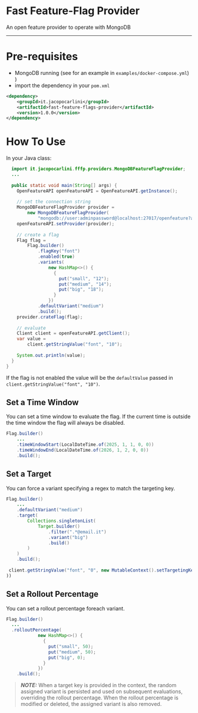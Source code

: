 # Fast Feature-Flag Provider
An open feature provider to operate with MongoDB

---

# Pre-requisites
- MongoDB running (see for an example in `examples/docker-compose.yml`) )
- import the dependency in your `pom.xml`
``` xml
<dependency>
    <groupId>it.jacopocarlini</groupId>
    <artifactId>fast-feature-flags-provider</artifactId>
    <version>1.0.0</version>
</dependency>
```

# How To Use

In your Java class:
``` java
  import it.jacopocarlini.fffp.providers.MongoDBFeatureFlagProvider;
  ...
  
  public static void main(String[] args) {
    OpenFeatureAPI openFeatureAPI = OpenFeatureAPI.getInstance();
    
    // set the connection string
    MongoDBFeatureFlagProvider provider =
        new MongoDBFeatureFlagProvider(
            "mongodb://user:adminpassword@localhost:27017/openfeature?authSource=admin");
    openFeatureAPI.setProvider(provider);
    
    // create a flag
    Flag flag =
        Flag.builder()
            .flagKey("font")
            .enabled(true)
            .variants(
                new HashMap<>() {
                  {
                    put("small", "12");
                    put("medium", "14");
                    put("big", "18");
                  }
                })
            .defaultVariant("medium")
            .build();
    provider.crateFlag(flag);
    
    // evaluate
    Client client = openFeatureAPI.getClient();
    var value =
        client.getStringValue("font", "10");
    
    System.out.println(value);
  }
}
```

If the flag is not enabled the value will be the `defaultValue` passed in `client.getStringValue("font", "10")`. 

## Set a Time Window
You can set a time window to evaluate the flag. 
If the current time is outside the time window the flag will always be  disabled.
``` java
Flag.builder()
    ...
    .timeWindowStart(LocalDateTime.of(2025, 1, 1, 0, 0))
    .timeWindowEnd(LocalDateTime.of(2026, 1, 2, 0, 0))
    .build();
```

## Set a Target

You can force a variant specifying a regex to match the targeting key.

``` java
Flag.builder()
    ...
    .defaultVariant("medium")
    .target(
        Collections.singletonList(
            Target.builder()
                .filter(".*@email.it")
                .variant("big")
                .build()
        )
    )
    .build();
    
 client.getStringValue("font", "0", new MutableContext().setTargetingKey("nickname@email.it"));
))
```

## Set a Rollout Percentage
You can set a rollout percentage foreach variant.

``` java
Flag.builder()
  ...
  .rolloutPercentage(
            new HashMap<>() {
              {
                put("small", 50);
                put("medium", 50);
                put("big", 0);
              }
            })
    .build();
```

> **_NOTE:_** When a target key is provided in the context, 
> the random assigned variant is persisted and used on subsequent evaluations, overriding the rollout percentage.
> When the rollout percentage is modified or deleted, the assigned variant is also removed.